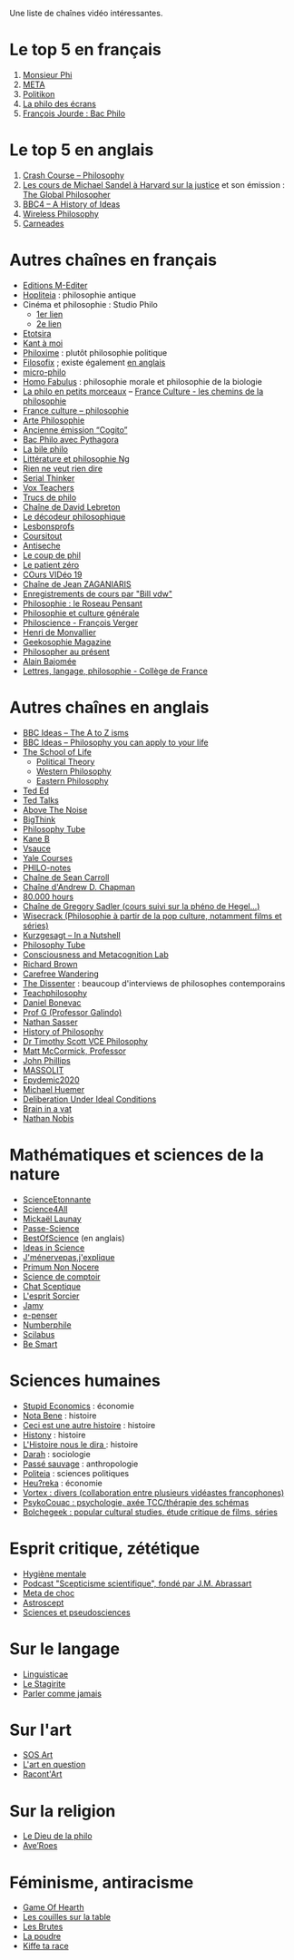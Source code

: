 Une liste de chaînes vidéo intéressantes.

# Le top 5 en français

1. [Monsieur Phi](https://www.youtube.com/channel/UCqA8H22FwgBVcF3GJpp0MQw)
2. [META](https://www.youtube.com/channel/UCUOgJaic4p3kwuN7LDJ5ukA)
3. [Politikon](https://www.youtube.com/channel/UC0HxyEc_ojRJ1oJXS5K6oaA)
4. [La philo des écrans](https://www.youtube.com/channel/UC5oYInmzMnMbsuiBdIEtytg)
5. [François Jourde : Bac Philo](https://www.youtube.com/watch?v=GhP9DO5AH3I&list=RDCMUCrPDGdPj4pzAGg1uA4n2swA&start_radio=1)

# Le top 5 en anglais

1. [Crash Course – Philosophy](https://www.youtube.com/playlist?list=PL8dPuuaLjXtNgK6MZucdYldNkMybYIHKR)
2. [Les cours de Michael Sandel à Harvard sur la justice](https://www.youtube.com/watch?v=kBdfcR-8hEY&list=PL30C13C91CFFEFEA6) et son émission : [The Global Philosopher](https://www.bbc.co.uk/programmes/b075ft6f/episodes/player)
3. [BBC4 – A History of Ideas](https://www.youtube.com/playlist?list=PLLiykcLllCgPE0q9BiMexLFj-1rq9GUwX)
4. [Wireless Philosophy](https://www.youtube.com/user/WirelessPhilosophy/playlists)
5. [Carneades](https://www.youtube.com/c/carneadesofcyrene/playlists)

# Autres chaînes en français

- [Editions M-Editer](https://www.youtube.com/c/EditionsMEditer/videos)
- [Hopliteia](https://www.youtube.com/channel/UCBh4vdfPAtDwkTvVga1vvJw/videos) : philosophie antique
- Cinéma et philosophie : Studio Philo
  - [1er lien](https://www.youtube.com/watch?v=GnCTsqiX9Yk&list=PL9A0C7365FFF68F55)
  - [2e lien](https://www.youtube.com/playlist?list=PLehsPOfYh-lDNNxaZ9ThQ-lBGYNMV9qTC)
- [Etotsira](https://www.youtube.com/channel/UC6y90KAgpC-q59JeJUgZhFA)
- [Kant à moi](https://www.youtube.com/channel/UC9osx5rC2K8sH9AuepJW9CQ)
- [Philoxime](https://www.youtube.com/channel/UCdKTlsmvczkdvGjiLinQwmw) : plutôt philosophie politique
- [Filosofix](https://www.youtube.com/playlist?list=PL1NXgjXDUNJmrBJXa30a-lsNVfSBdxPE4&app=desktop) ; existe également [en anglais](https://www.youtube.com/watch?v=tSUz6Rj5oo4&list=PL1NXgjXDUNJk_51d5AJzCj0Rl7avL5E9W)
- [micro-philo](https://www.youtube.com/channel/UC4szzzU_Xpb6zeFussmIqWw)
- [Homo Fabulus](https://www.youtube.com/channel/UC-Dmq5q3-FIBknv1TVIR__Q) : philosophie morale et philosophie de la biologie
- [La philo en petits morceaux](https://www.youtube.com/channel/UCGXQ71ls-1oXj_YeCAhpFQg)
– [France Culture - les chemins de la philosophie](https://www.youtube.com/playlist?list=PLagEsBu5pFhG3p5mlXXMrcndr2cFnV0lz)
- [France culture – philosophie](https://www.youtube.com/watch?v=s9SwcAMCPrM&list=PLKpTasoeXDrqlMFRCLKUVRPjWuQlJnmV9)
- [Arte Philosophie](https://www.youtube.com/watch?v=A1ObiQfww5k&list=PLGxXpLzHNFy_6JPG0gyifJSdZNmjFsOeH)
- [Ancienne émission “Cogito”](https://www.youtube.com/channel/UCPzUxxwgMEJCaH7Ey4emEIg/videos)
- [Bac Philo avec Pythagora](https://www.dailymotion.com/bacphilo)
- [La bile philo](https://www.youtube.com/channel/UCeDuwl69EuckPhs2El33bYg)
- [Littérature et philosophie Ng](https://www.youtube.com/c/Litt%C3%A9ratureetPhilosophieNg/videos)
- [Rien ne veut rien dire](https://www.youtube.com/channel/UCPCaREz-JoiSmpfMih3IlIA/videos)
- [Serial Thinker](https://www.youtube.com/channel/UCyJLX3M9PGhzUncyHsc-rLQ/videos)
- [Vox Teachers](https://www.youtube.com/channel/UCGGEypu9SsOF--n7qBfYXIw/playlists)
- [Trucs de philo](https://www.youtube.com/c/Trucsdephilo/videos)
- [Chaîne de David Lebreton](https://www.youtube.com/user/dlebreton1/videos)
- [Le décodeur philosophique](https://www.youtube.com/channel/UCCLbdM_hSTXNQtZhrnRA0SA)
- [Lesbonsprofs](https://www.youtube.com/watch?v=q9rIm7aqWkA&list=PLWwqShzWs6aYiGR2K0_wED15akGKyCEKo)
- [Coursitout](https://www.youtube.com/channel/UCj7jEuQd8QWwcsNlO5T9P_A?fbclid=IwAR0S298txlAi5CITwCfJgVTA5ntaMjC2S5sroS9sYesAaiKldf9fhN5FfiE)
- [Antiseche](https://www.youtube.com/watch?v=JXmDt18dtFM&list=RDCMUCeOp9CWBaW2tVIBAzCobzow&start_radio=1&t=4)
- [Le coup de phil](https://www.youtube.com/user/LeCoupdePhil)
- [Le patient zéro](https://www.youtube.com/channel/UCUCKgquqc8jUbNUwEzshlUA)
- [COurs VIDéo 19](https://www.youtube.com/channel/UC51aOH9uMffKa7cCd49_LlA)
- [Chaîne de Jean ZAGANIARIS](https://www.youtube.com/channel/UCRKdGFzKpdmnR5Hq4z3Fu1A/videos)
- [Enregistrements de cours par "Bill vdw"](https://www.youtube.com/channel/UCrinRl-6Wh8o1Wt35Ww27cQ)
- [Philosophie : le Roseau Pensant](https://www.youtube.com/channel/UC_RrGoRp8FMqi4KjdBuwCtQ)
- [Philosophie et culture générale](https://www.youtube.com/channel/UCIg9VeyNc93-1P0GnmBaUCA)
- [Philoscience - François Verger](https://www.youtube.com/channel/UC_73Vl3IFxob5uQadWj3kUg)
- [Henri de Monvallier](https://www.youtube.com/channel/UC2MEqkI6B7R5b8456-poEDg)
- [Geekosophie Magazine](https://www.youtube.com/channel/UCwTYhjEMHWlV86ASP5XprWQ)
- [Philosopher au présent](https://www.youtube.com/channel/UCzTZ-8_rNTIE3B9HxNxepNg)
- [Alain Bajomée](https://www.youtube.com/channel/UC8H0CzrKdPEh0PbLK9IxMKg)
- [Lettres, langage, philosophie - Collège de France](https://www.youtube.com/@Lettres-Langage-Arts-Philo-CdF/)

# Autres chaînes en anglais

- [BBC Ideas – The A to Z isms](https://www.youtube.com/watch?v=QoePDl14Eyc&list=PLMrFM-P68Wh7o_LwfB8RxfnMMpPwFI83K)
- [BBC Ideas – Philosophy you can apply to your life](https://www.youtube.com/watch?v=RVmuU04-X5E&list=PLMrFM-P68Wh6U7TpimsYYfBDfdL4C7UB1)
- [The School of Life](https://www.youtube.com/c/theschooloflifetv/playlists)
  - [Political Theory](https://www.youtube.com/watch?v=qtAeINU3FKM&list=PLwxNMb28XmpeuwUhM0OT338_T5XTtJJok)
  - [Western Philosophy](https://www.youtube.com/watch?v=VDiyQub6vpw&list=PLwxNMb28XmpeypJMHfNbJ4RAFkRtmAN3P)
  - [Eastern Philosophy](https://www.youtube.com/watch?v=5yZ8a_zAEl0&list=PLwxNMb28XmpeUL1vz9Su7OmeghBDgmj7X)
- [Ted Ed](https://www.youtube.com/teded/search?query=philosophy)
- [Ted Talks](https://www.youtube.com/user/TEDxTalks/search?query=philosophy)
- [Above The Noise](https://www.youtube.com/channel/UC4K10PNjqgGLKA3lo5V8KdQ)
- [BigThink](https://www.youtube.com/c/bigthink/search?query=philosophy)
- [Philosophy Tube](https://www.youtube.com/channel/UC2PA-AKmVpU6NKCGtZq_rKQ)
- [Kane B](https://www.youtube.com/user/kanebaker91/playlists)
- [Vsauce](https://www.youtube.com/c/vsauce1/playlists)
- [Yale Courses](https://www.youtube.com/user/YaleCourses/search?query=philosophy)
- [PHILO-notes](https://www.youtube.com/c/PHILOnotes/playlists)
- [Chaîne de Sean Carroll](https://www.youtube.com/c/seancarroll/playlists)
- [Chaîne d'Andrew D. Chapman](https://www.youtube.com/c/AndrewChapmanPhilosophy/playlists)
- [80.000 hours](https://www.youtube.com/user/eightythousandhours/videos)
- [Chaîne de Gregory Sadler (cours suivi sur la phéno de Hegel…)](https://www.youtube.com/user/gbisadler)
- [Wisecrack (Philosophie à partir de la pop culture, notamment films et séries)](https://www.youtube.com/channel/UC6-ymYjG0SU0jUWnWh9ZzEQ)
- [Kurzgesagt – In a Nutshell ](https://www.youtube.com/c/inanutshell/videos)
- [Philosophy Tube](https://www.youtube.com/c/thephilosophytube/videos)
- [Consciousness and Metacognition Lab](https://www.youtube.com/channel/UChBPyJNLiFEtYdc7qwTIpsQ/videos)
- [Richard Brown](https://www.youtube.com/c/RichardBrownphilosophy/playlists)
- [Carefree Wandering](https://www.youtube.com/channel/UCnEuIogVV2Mv6Q1a3nHIRsQ/videos)
- [The Dissenter](https://www.youtube.com/c/TheDissenterRL) : beaucoup d'interviews de philosophes contemporains
- [Teachphilosophy](https://www.youtube.com/channel/UCFAQACIvhCecgfY66rprv8Q)
- [Daniel Bonevac](https://www.youtube.com/user/PhiloofAlexandria/videos)
- [Prof G (Professor Galindo)](https://www.youtube.com/c/ProfG/videos)
- [Nathan Sasser](https://www.youtube.com/channel/UCoOTDvbVSO49Q-94GHftkDQ/videos)
- [History of Philosophy](https://www.youtube.com/channel/UC5TYgo_1ED5UFplC-MWCXLw)
- [Dr Timothy Scott VCE Philosophy](https://www.youtube.com/channel/UCBJ5beRZCR4Ff8XwZjwTedQ/videos)
- [Matt McCormick, Professor](https://www.youtube.com/user/MattMcCormick1781/videos)
- [John Phillips](https://www.youtube.com/c/JohnPhillipsPPE/videos)
- [MASSOLIT](https://www.youtube.com/watch?v=RCrDof_w82k&list=PL3nHiydxyuLDFOdVZ4LiueN-hnwQg4qon)
- [Epydemic2020](https://www.youtube.com/user/Epydemic2020/videos)
- [Michael Huemer](https://www.youtube.com/user/owl235/videos)
- [Deliberation Under Ideal Conditions](https://www.youtube.com/channel/UCgMYs1CgxkXy2KStHTvA9UA)
- [Brain in a vat](https://www.youtube.com/c/BraininaVat)
- [Nathan Nobis](https://www.youtube.com/c/NathanNobis101/videos)

# Mathématiques et sciences de la nature

- [ScienceEtonnante](https://www.youtube.com/channel/UCaNlbnghtwlsGF-KzAFThqA)
- [Science4All](https://www.youtube.com/channel/UC0NCbj8CxzeCGIF6sODJ-7A)
- [Mickaël Launay](https://www.youtube.com/channel/UC4PasDd25MXqlXBogBw9CAg)
- [Passe-Science](https://www.youtube.com/c/PasseScience/playlists)
- [BestOfScience](https://www.youtube.com/user/Best0fScience/playlists) (en anglais)
- [Ideas in Science](https://www.youtube.com/c/IdeasinScience/videos)
- [J'ménervepas,j'explique](https://www.youtube.com/channel/UC1Ue7TuX3iH4y8-Qrjj-hyg)
- [Primum Non Nocere](https://www.youtube.com/c/PrimumNonNocereVideo/videos)
- [Science de comptoir](https://www.youtube.com/c/Sciencedecomptoir/videos)
- [Chat Sceptique](https://www.youtube.com/c/chatsceptique/videos)
- [L'esprit Sorcier](https://www.youtube.com/c/LEspritSorcierOfficiel/videos)
- [Jamy](https://www.youtube.com/c/Jamy/videos)
- [e-penser](https://www.youtube.com/user/epenser1)
- [Numberphile](https://www.youtube.com/user/numberphile)
- [Scilabus](https://www.youtube.com/c/scilabus/videos)
- [Be Smart](https://www.youtube.com/channel/UCH4BNI0-FOK2dMXoFtViWHw)

# Sciences humaines
- [Stupid Economics](https://www.youtube.com/channel/UCyJDHgrsUKuWLe05GvC2lng) : économie
- [Nota Bene](https://www.youtube.com/channel/UCP46_MXP_WG_auH88FnfS1A) : histoire
- [Ceci est une autre histoire](https://www.youtube.com/channel/UCKjDY4joMPcoRMmd-G1yz1Q) : histoire
- [Histony](https://www.youtube.com/channel/UCt8ctlakIflnSG0ebFps7cw) : histoire
- [L'Histoire nous le dira ](https://www.youtube.com/channel/UCN4TCCaX-gqBNkrUqXdgGRA) : histoire
- [Darah](https://www.youtube.com/channel/UCOtyPss6tgbrqhnZMch-bZA/videos) : sociologie
- [Passé sauvage](https://www.youtube.com/c/Pass%C3%A9sauvage/) : anthropologie
- [Politeia](https://www.youtube.com/channel/UCPgBAjDYc9lDt0Aui7ITnDA) : sciences politiques
- [Heu?reka](https://www.youtube.com/channel/UC7sXGI8p8PvKosLWagkK9wQ/videos) : économie
- [Vortex : divers (collaboration entre plusieurs vidéastes francophones)](https://www.youtube.com/channel/UCZxLew-WXWm5dhRZBgEFl-Q)
- [PsykoCouac : psychologie, axée TCC/thérapie des schémas](https://www.youtube.com/channel/UCsE6tdKFV2oSHFyDll72rWg)
- [Bolchegeek : popular cultural studies, étude critique de films, séries](https://www.youtube.com/channel/UCEfpbmshpf-G90fGLla73kA)


# Esprit critique, zététique
- [Hygiène mentale](https://www.youtube.com/c/Hygi%C3%A8neMentale/videos)
- [Podcast "Scepticisme scientifique", fondé par J.M. Abrassart](https://www.scepticisme-scientifique.com/)
- [Meta de choc](https://www.youtube.com/channel/UCeYerYR680Q56i4D1HJcF8Q)
- [Astroscept](https://youtube.com/c/Astroscepticisme)
- [Sciences et pseudosciences](https://www.youtube.com/channel/UCJpKOFQoCHyynW5pFs0WsXA)


# Sur le langage

- [Linguisticae](https://www.youtube.com/channel/UCofQxJWd4qkqc7ZgaLkZfcw)
- [Le Stagirite](https://www.youtube.com/watch?v=LudAXRLy3uE&list=PL1CxKW7vr3VV1WueM9GgZM49A4jQGQ5AJ)
- [Parler comme jamais](https://www.binge.audio/podcast/parler-comme-jamais)

# Sur l'art

- [SOS Art](https://www.youtube.com/channel/UCzi49Gp-XX9m5foHOWWGKeA)
- [L'art en question](https://www.youtube.com/watch?v=0nR6qVNosk4&list=PLA4108FDD770EB66D)
- [Racont'Art](https://www.youtube.com/channel/UCQ67knG3HTuTmms9s5kl7UQ)

# Sur la religion

- [Le Dieu de la philo](https://www.youtube.com/user/MassonAlexis)
- [Ave’Roes](https://www.youtube.com/channel/UCMGzPGJMKKDjnproamSIC1A)

# Féminisme, antiracisme

- [Game Of Hearth](https://www.youtube.com/channel/UC3A_TG1leX0eQEJD1Ew6Ftw)
- [Les couilles sur la table](https://www.youtube.com/channel/UCmsEKbOV5Drze1NdtQcsSNg)
- [Les Brutes](https://lesbrutes.telequebec.tv/)
- [La poudre](https://nouvellesecoutes.fr/podcast/la-poudre/)
- [Kiffe ta race](https://www.youtube.com/channel/UCPVS8efBdhXGGYs4JW2IJcQ)
